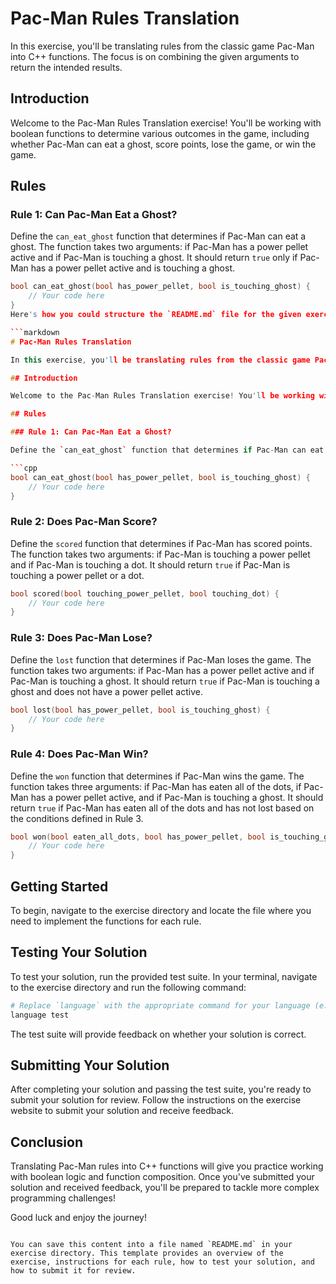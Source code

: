 # Pac-Man Rules Translation

In this exercise, you'll be translating rules from the classic game Pac-Man into C++ functions. The focus is on combining the given arguments to return the intended results.

## Introduction

Welcome to the Pac-Man Rules Translation exercise! You'll be working with boolean functions to determine various outcomes in the game, including whether Pac-Man can eat a ghost, score points, lose the game, or win the game.

## Rules

### Rule 1: Can Pac-Man Eat a Ghost?

Define the `can_eat_ghost` function that determines if Pac-Man can eat a ghost. The function takes two arguments: if Pac-Man has a power pellet active and if Pac-Man is touching a ghost. It should return `true` only if Pac-Man has a power pellet active and is touching a ghost.

```cpp
bool can_eat_ghost(bool has_power_pellet, bool is_touching_ghost) {
    // Your code here
}
Here's how you could structure the `README.md` file for the given exercise:

```markdown
# Pac-Man Rules Translation

In this exercise, you'll be translating rules from the classic game Pac-Man into C++ functions. The focus is on combining the given arguments to return the intended results.

## Introduction

Welcome to the Pac-Man Rules Translation exercise! You'll be working with boolean functions to determine various outcomes in the game, including whether Pac-Man can eat a ghost, score points, lose the game, or win the game.

## Rules

### Rule 1: Can Pac-Man Eat a Ghost?

Define the `can_eat_ghost` function that determines if Pac-Man can eat a ghost. The function takes two arguments: if Pac-Man has a power pellet active and if Pac-Man is touching a ghost. It should return `true` only if Pac-Man has a power pellet active and is touching a ghost.

```cpp
bool can_eat_ghost(bool has_power_pellet, bool is_touching_ghost) {
    // Your code here
}
```

### Rule 2: Does Pac-Man Score?

Define the `scored` function that determines if Pac-Man has scored points. The function takes two arguments: if Pac-Man is touching a power pellet and if Pac-Man is touching a dot. It should return `true` if Pac-Man is touching a power pellet or a dot.

```cpp
bool scored(bool touching_power_pellet, bool touching_dot) {
    // Your code here
}
```

### Rule 3: Does Pac-Man Lose?

Define the `lost` function that determines if Pac-Man loses the game. The function takes two arguments: if Pac-Man has a power pellet active and if Pac-Man is touching a ghost. It should return `true` if Pac-Man is touching a ghost and does not have a power pellet active.

```cpp
bool lost(bool has_power_pellet, bool is_touching_ghost) {
    // Your code here
}
```

### Rule 4: Does Pac-Man Win?

Define the `won` function that determines if Pac-Man wins the game. The function takes three arguments: if Pac-Man has eaten all of the dots, if Pac-Man has a power pellet active, and if Pac-Man is touching a ghost. It should return `true` if Pac-Man has eaten all of the dots and has not lost based on the conditions defined in Rule 3.

```cpp
bool won(bool eaten_all_dots, bool has_power_pellet, bool is_touching_ghost) {
    // Your code here
}
```

## Getting Started

To begin, navigate to the exercise directory and locate the file where you need to implement the functions for each rule.

## Testing Your Solution

To test your solution, run the provided test suite. In your terminal, navigate to the exercise directory and run the following command:

```sh
# Replace `language` with the appropriate command for your language (e.g., python, java, etc.)
language test
```

The test suite will provide feedback on whether your solution is correct.

## Submitting Your Solution

After completing your solution and passing the test suite, you're ready to submit your solution for review. Follow the instructions on the exercise website to submit your solution and receive feedback.

## Conclusion

Translating Pac-Man rules into C++ functions will give you practice working with boolean logic and function composition. Once you've submitted your solution and received feedback, you'll be prepared to tackle more complex programming challenges!

Good luck and enjoy the journey!
```

You can save this content into a file named `README.md` in your exercise directory. This template provides an overview of the exercise, instructions for each rule, how to test your solution, and how to submit it for review.
